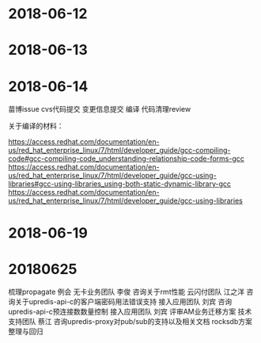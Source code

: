 # 2018-06-12

# 2018-06-13

# 2018-06-14

苗博issue
cvs代码提交
变更信息提交
编译
代码清理review

关于编译的材料：

https://access.redhat.com/documentation/en-us/red_hat_enterprise_linux/7/html/developer_guide/gcc-compiling-code#gcc-compiling-code_understanding-relationship-code-forms-gcc
https://access.redhat.com/documentation/en-us/red_hat_enterprise_linux/7/html/developer_guide/gcc-using-libraries#gcc-using-libraries_using-both-static-dynamic-library-gcc
https://access.redhat.com/documentation/en-us/red_hat_enterprise_linux/7/html/developer_guide/gcc-using-libraries

# 2018-06-19

# 20180625

梳理propagate
例会
无卡业务团队 李俊 咨询关于rmt性能
云闪付团队 江之洋 咨询关于upredis-api-c的客户端密码用法错误支持
接入应用团队 刘宾 咨询upredis-api-c预连接数数量控制
接入应用团队 刘宾 评审AM业务迁移方案
技术支持团队 蔡江 咨询upredis-proxy对pub/sub的支持以及相关文档
rocksdb方案整理与回归
